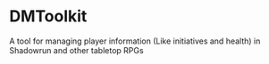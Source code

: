 # DMToolkit
A tool for managing player information (Like initiatives and health) in Shadowrun and other tabletop RPGs
